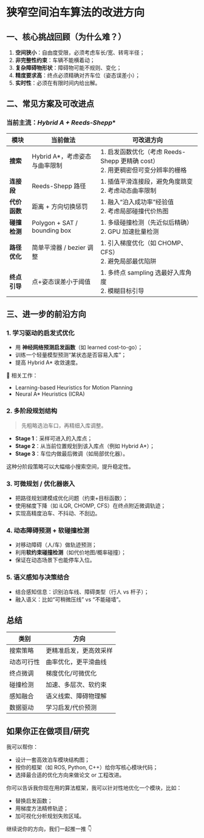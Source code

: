 # 狭窄空间泊车算法的改进方向

## 一、核心挑战回顾（为什么难？）

1. **空间狭小**：自由度受限，必须考虑车长/宽、转弯半径；
2. **非完整性约束**：车辆不能横着动；
3. **复杂障碍物形状**：障碍物可能不规则、变化；
4. **精度要求高**：终点必须精确对齐车位（姿态误差小）；
5. **实时性**：必须在有限时间内给出解。

## 二、常见方案及可改进点

### 当前主流：**Hybrid A* + Reeds-Shepp**

| 模块         | 当前做法                     | 可改进方向 |
|--------------|------------------------------|------------|
| **搜索**     | Hybrid A*，考虑姿态与曲率限制 | 1. 启发函数优化（考虑 Reeds-Shepp 更精确 cost）<br>2. 用更稠密但可变分辨率的栅格 |
| **连接段**   | Reeds-Shepp 路径             | 1. 插值平滑连接段，避免角度跳变<br>2. 考虑动态曲率限制 |
| **代价函数** | 距离 + 方向切换惩罚           | 1. 融入“泊入成功率”经验值<br>2. 考虑局部碰撞代价热图 |
| **碰撞检测** | Polygon + SAT / bounding box | 1. 多级碰撞检测（先近似后精确）<br>2. GPU 加速批量检测 |
| **路径优化** | 简单平滑器 / bezier 调整     | 1. 引入梯度优化（如 CHOMP、CFS）<br>2. 避免局部最优陷阱 |
| **终点引导** | 点+姿态误差小于阈值         | 1. 多终点 sampling 选最好入库角度<br>2. 模糊目标引导 |

## 三、进一步的前沿方向

### 1. **学习驱动的启发式优化**

- 用 **神经网络预测启发函数**（如 learned cost-to-go）；
- 训练一个轻量模型预测“某状态是否容易入库”；
- 提高 Hybrid A* 收敛速度。

📄 相关工作：
- Learning-based Heuristics for Motion Planning
- Neural A* Heuristics (ICRA)

### 2. **多阶段规划结构**

> 先粗略选泊车口，再精细入库调整。

- **Stage 1**：采样可进入的入库点；
- **Stage 2**：从当前位置规划到该入库点（例如 Hybrid A*）；
- **Stage 3**：车位内做最后微调（如局部优化器）。

这种分阶段策略可以大幅缩小搜索空间，提升稳定性。

### 3. **可微规划 / 优化器嵌入**

- 把路径规划建模成优化问题（约束+目标函数）；
- 使用梯度下降（如 iLQR, CHOMP, CFS）在终点附近微调轨迹；
- 实现高精度泊车、不抖动、不刮边。

### 4. **动态障碍预测 + 软碰撞检测**

- 对移动障碍（人/车）做轨迹预测；
- 利用**软约束碰撞检测**（如代价地图/概率碰撞）；
- 保证在动态场景下也能停车入位。

### 5. **语义感知与决策结合**

- 结合感知信息：识别泊车线、障碍类型（行人 vs 杆子）；
- 融入语义：比如“可稍微压线” vs “不能碰墙”。

## 总结

| 类别          | 方向         |
|---------------|--------------|
| 搜索策略       | 更精准启发，更高效采样 |
| 动态可行性     | 曲率优化，更平滑曲线 |
| 终点微调       | 梯度优化/可微优化 |
| 碰撞检测       | 加速、多层次、软约束 |
| 感知融合       | 语义线索、障碍物理解 |
| 数据驱动       | 学习启发/代价预测 |

## 如果你正在做项目/研究

我可以帮你：
- 设计一套高效泊车模块结构图；
- 按你的框架（如 ROS, Python, C++）给你写核心模块代码；
- 选择最合适的优化方向来做论文 or 工程改进。

你可以告诉我你现在用的算法框架，我可以针对性地优化一个模块，比如：
- 替换启发函数；
- 用梯度方法精修轨迹；
- 加可视化分析规划失败区域。

继续说你的方向，我们一起推一推 👇
